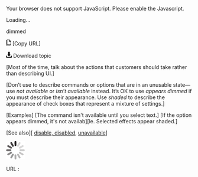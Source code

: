 Your browser does not support JavaScript. Please enable the Javascript.

Loading...

dimmed

![Copy URL](dimmed_files/Copy.png) [Copy URL]

![Download](dimmed_files/Download.png)
Download topic

[Most of the time, talk about the actions that customers should take rather than describing UI.]

[Don’t use to describe commands or options that are in an unusable state—use *not available* or *isn’t available* instead. It’s OK to use *appears dimmed* if you must describe their appearance. Use *shaded* to describe the appearance of check boxes that represent a mixture of settings.]

[Examples]
[The command isn't available until you select text.]
[If the option appears dimmed, it's not availab][le.
Selected effects appear shaded.]

[See also][ [disable, disabled](https://worldready.cloudapp.net/Styleguide/Read?id=2700&topicid=33643), [unavailable](https://worldready.cloudapp.net/Styleguide/Read?id=2700&topicid=33644)]

![In progress](dimmed_files/activity-large.gif)

URL :


